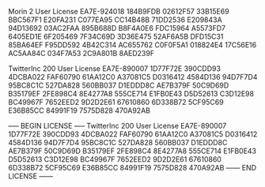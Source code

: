 Morin
2 User License
EA7E-924018
184B9FDB 02612F57 33B15E69 BBC567F1
E20FA231 C077EA95 CC14B48B 71DD2536
E209843A 94D13692 03AC2FAA 895B688D
B8F4A0E6 FDC15964 A5573FD7 6405ED1E
6F205469 7F34C69D 3D36E475 52AF6A5B
DFD15C31 85BA64EF F95DD592 4B42C314
AC655762 C0F0F5A1 018824E4 17C56E16
AC5AA84C 034F7A53 2C9A801B 8AED239F






TwitterInc
200 User License
EA7E-890007
1D77F72E 390CDD93 4DCBA022 FAF60790
61AA12C0 A37081C5 D0316412 4584D136
94D7F7D4 95BC8C1C 527DA828 560BB037
D1EDDD8C AE7B379F 50C9D69D B35179EF
2FE898C4 8E4277A8 555CE714 E1FB0E43
D5D52613 C3D12E98 BC49967F 7652EED2
9D2D2E61 67610860 6D338B72 5CF95C69
E36B85CC 84991F19 7575D828 470A92AB





—– BEGIN LICENSE —–
TwitterInc
200 User License
EA7E-890007
1D77F72E 390CDD93 4DCBA022 FAF60790
61AA12C0 A37081C5 D0316412 4584D136
94D7F7D4 95BC8C1C 527DA828 560BB037
D1EDDD8C AE7B379F 50C9D69D B35179EF
2FE898C4 8E4277A8 555CE714 E1FB0E43
D5D52613 C3D12E98 BC49967F 7652EED2
9D2D2E61 67610860 6D338B72 5CF95C69
E36B85CC 84991F19 7575D828 470A92AB
—— END LICENSE ——